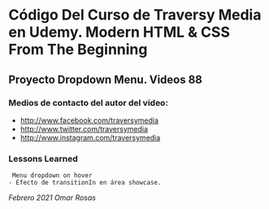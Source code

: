 
# Código Del Curso de Traversy Media en Udemy. Modern HTML & CSS From The Beginning

## Proyecto Dropdown Menu. Videos 88

### Medios de contacto del autor del video:

+ http://www.facebook.com/traversymedia
+ http://www.twitter.com/traversymedia
+ http://www.instagram.com/traversymedia

### Lessons Learned
     Menu dropdown on hover
    - Efecto de transitionIn en área showcase.

_Febrero 2021 Omar Rosas_